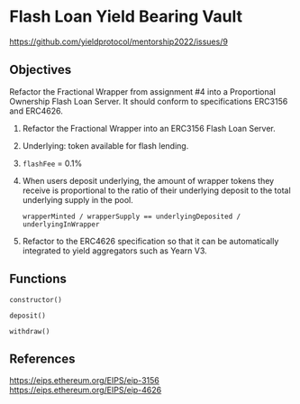 # Flash Loan Yield Bearing Vault

https://github.com/yieldprotocol/mentorship2022/issues/9

## Objectives

Refactor the Fractional Wrapper from assignment #4 into a Proportional Ownership Flash Loan Server. It should conform to specifications ERC3156 and ERC4626.

1.  Refactor the Fractional Wrapper into an ERC3156 Flash Loan Server.
2.  Underlying: token available for flash lending.
3.  `flashFee` = 0.1%
4.  When users deposit underlying, the amount of wrapper tokens they receive is proportional to the ratio of their underlying deposit to the total underlying supply in the pool.

    `wrapperMinted / wrapperSupply == underlyingDeposited / underlyingInWrapper`

5.  Refactor to the ERC4626 specification so that it can be automatically integrated to yield aggregators such as Yearn V3.

## Functions

`constructor()`

`deposit()`

`withdraw()`

## References

https://eips.ethereum.org/EIPS/eip-3156
https://eips.ethereum.org/EIPS/eip-4626
